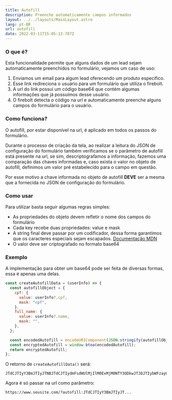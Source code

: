```yaml
---
title: Autofill
description: Preenche automaticamente campos informados
layout: ../../layouts/MainLayout.astro
lang: pt-BR
url: autofill
date: 2022-03-11T15:05:13.787Z
---
```


### O que é?

Esta funcionalidade permite que alguns dados de um lead sejam automaticamente preenchidos no formulário, vejamos um caso de uso:

1. Enviamos um email para algum lead oferecendo um produto específico.
2. Esse link redireciona o usuário para um formulário que utiliza o firebolt.
3. A url do link possuí um código base64 que contém algumas informações que já possuímos desse usuário.
4. O firebolt detecta o código na url e automaticamente preenche alguns campos do formulário para o usuário.

### Como funciona?

O autofill, por estar disponível na url, é aplicado em todos os passos do formulário.

Durante o processo de criação da tela, ao realizar a leitura do JSON de configuração do formulário também verificamos se o parâmetro de autofill está presente na url, se sim, descriptografamos a informação, fazemos uma comparação das chaves informadas e, caso exista o valor no objeto de autofill, definimos um valor pré estabelecido para o campo em questão.

Por esse motivo a chave informada no objeto de autofill **DEVE** ser a mesma que a fornecida no JSON de configuração do formulário.

### Como usar

Para utilizar basta seguir algumas regras simples:

- As propriedades do objeto devem refletir o nome dos campos do formulário
- Cada key recebe duas propriedades: value e mask
- A string final deve passar por um codificador, dessa forma garantimos que os caracteres especiais sejam escapados.
  [Documentação MDN](https://developer.mozilla.org/pt-BR/docs/Web/JavaScript/Reference/Global_Objects/encodeURIComponent)
- O valor deve ser criptografado no formato base64

### Exemplo

A implementação para obter um base64 pode ser feita de diversas formas, essa é apenas uma delas.

```jsx
const createAutofillData = (userInfo) => {
  const autofillObject = {
    cpf: {
      value: userInfo?.cpf,
      mask: "cpf",
    },
    full_name: {
      value: userInfo?.name,
      mask: "",
    },
  };

  const encodedAutofill = encodeURIComponent(JSON.stringify(autofillObject));
  const encryptedAutofill = window.btoa(encodedAutofill);
  return encryptedAutofill;
};
```

O retorno de `createAutofillData()` será:

```plaintext
JTdCJTIyY3BmJTIyJTNBJTdCJTIydmFsdWUlMjIlM0ExMjM0NTY3ODkwJTJDJTIybWFzayUyMiUzQSUyMmNwZiUyMiU3RCUyQyUyMmZ1bGxfbmFtZSUyMiUzQSU3QiUyMnZhbHVlJTIyJTNBJTIySm9obiUyMERvZSUyMiUyQyUyMm1hc2slMjIlM0ElMjIlMjIlN0QlN0Q=
```

Agora é só passar na url como parâmetro:

```plaintext
https://www.seusite.com/?autofill:JTdCJTIyY3BmJTIyJT...
```
